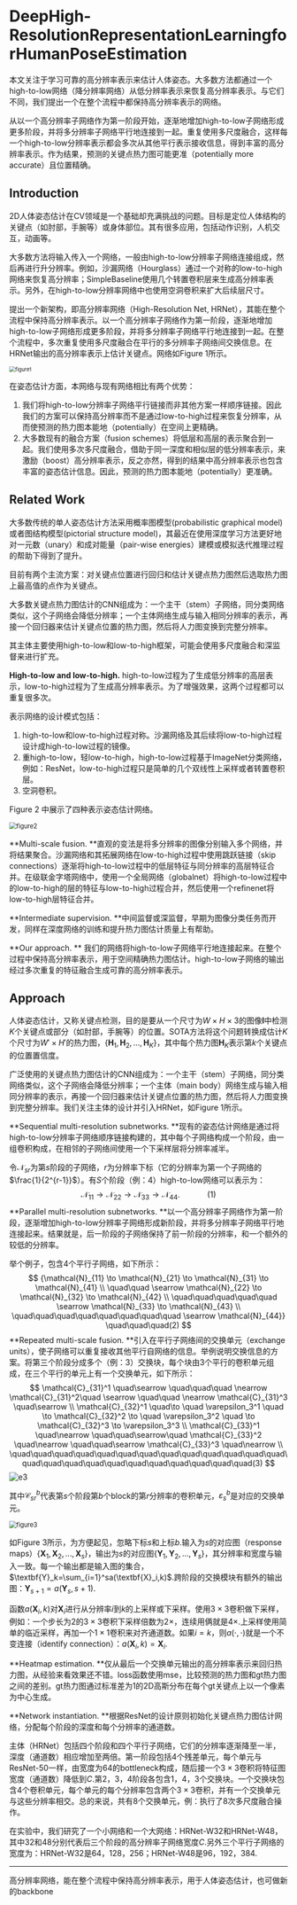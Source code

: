 # DeepHigh-ResolutionRepresentationLearningforHumanPoseEstimation

本文关注于学习可靠的高分辨率表示来估计人体姿态。大多数方法都通过一个high-to-low网络（降分辨率网络）从低分辨率表示来恢复高分辨率表示。与它们不同，我们提出一个在整个流程中都保持高分辨率表示的网络。

从以一个高分辨率子网络作为第一阶段开始，逐渐地增加high-to-low子网络形成更多阶段，并将多分辨率子网络平行地连接到一起。重复使用多尺度融合，这样每一个high-to-low分辨率表示都会多次从其他平行表示接收信息，得到丰富的高分辨率表示。作为结果，预测的关键点热力图可能更准（potentially more accurate）且位置精确。



## Introduction

2D人体姿态估计在CV领域是一个基础却充满挑战的问题。目标是定位人体结构的关键点（如肘部，手腕等）或身体部位。其有很多应用，包括动作识别，人机交互，动画等。

大多数方法将输入传入一个网络，一般由high-to-low分辨率子网络连接组成，然后再进行升分辨率。例如，沙漏网络（Hourglass）通过一个对称的low-to-high网络来恢复高分辨率；SimpleBaseline使用几个转置卷积层来生成高分辨率表示。另外，在high-to-low分辨率网络中也使用空洞卷积来扩大后续层尺寸。

提出一个新架构，即高分辨率网络（High-Resolution Net, HRNet），其能在整个流程中保持高分辨率表示。以一个高分辨率子网络作为第一阶段，逐渐地增加high-to-low子网络形成更多阶段，并将多分辨率子网络平行地连接到一起。在整个流程中，多次重复使用多尺度融合在平行的多分辨率子网络间交换信息。在HRNet输出的高分辨率表示上估计关键点。网络如Figure 1所示。

<img src="1.png" alt="figure1" title="Figure 1" style="zoom:67%;" />

在姿态估计方面，本网络与现有网络相比有两个优势：

1. 我们将high-to-low分辨率子网络平行链接而非其他方案一样顺序链接。因此我们的方案可以保持高分辨率而不是通过low-to-high过程来恢复分辨率，从而使预测的热力图本能地（potentially）在空间上更精确。
2. 大多数现有的融合方案（fusion schemes）将低层和高层的表示聚合到一起。我们使用多次多尺度融合，借助于同一深度和相似层的低分辨率表示，来激励（boost）高分辨率表示，反之亦然，得到的结果中高分辨率表示也包含丰富的姿态估计信息。因此，预测的热力图本能地（potentially）更准确。



## Related Work

大多数传统的单人姿态估计方法采用概率图模型(probabilistic graphical model)或者图结构模型(pictorial structure model)，其最近在使用深度学习方法更好地对一元数（unary）和成对能量（pair-wise energies）建模或模拟迭代推理过程的帮助下得到了提升。

目前有两个主流方案：对关键点位置进行回归和估计关键点热力图然后选取热力图上最高值的点作为关键点。

大多数关键点热力图估计的CNN组成为：一个主干（stem）子网络，同分类网络类似，这个子网络会降低分辨率；一个主体网络生成与输入相同分辨率的表示，再接一个回归器来估计关键点位置的热力图，然后将人力图变换到完整分辨率。

其主体主要使用high-to-low和low-to-high框架，可能会使用多尺度融合和深监督来进行扩充。

**High-to-low and low-to-high.** high-to-low过程为了生成低分辨率的高层表示，low-to-high过程为了生成高分辨率表示。为了增强效果，这两个过程都可以重复很多次。

表示网络的设计模式包括：

1. high-to-low和low-to-high过程对称。沙漏网络及其后续将low-to-high过程设计成high-to-low过程的镜像。
2. 重high-to-low，轻low-to-high，high-to-low过程基于ImageNet分类网络，例如：ResNet，low-to-high过程只是简单的几个双线性上采样或者转置卷积层。
3. 空洞卷积。

Figure 2 中展示了四种表示姿态估计网络。

<img src="2.png" alt="figure2" title="Figure 2" style="zoom:80%;" />

**Multi-scale fusion. **直观的变法是将多分辨率的图像分别输入多个网络，并将结果聚合。沙漏网络和其拓展网络在low-to-high过程中使用跳跃链接（skip connections）逐渐将high-to-low过程中的低层特征与同分辨率的高层特征合并。在级联金字塔网络中，使用一个全局网络（globalnet）将high-to-low过程中的low-to-high的层的特征与low-to-high过程合并，然后使用一个refinenet将low-to-high层特征合并。

**Intermediate supervision. **中间监督或深监督，早期为图像分类任务而开发，同样在深度网络的训练和提升热力图估计质量上有帮助。

**Our approach. ** 我们的网络将high-to-low子网络平行地连接起来。在整个过程中保持高分辨率表示，用于空间精确热力图估计。high-to-low子网络的输出经过多次重复的特征融合生成可靠的高分辨率表示。



## Approach

人体姿态估计，又称关键点检测，目的是要从一个尺寸为$W\times H\times3$的图像$\textbf{I}$中检测$K$个关键点或部分（如肘部，手腕等）的位置。SOTA方法将这个问题转换成估计$K$个尺寸为$W'\times H'$的热力图，$\{\textbf{H}_1, \textbf{H}_2,...,\textbf{H}_K\}$，其中每个热力图$\textbf{H}_K$表示第$k$个关键点的位置置信度。

广泛使用的关键点热力图估计的CNN组成为：一个主干（stem）子网络，同分类网络类似，这个子网络会降低分辨率；一个主体（main body）网络生成与输入相同分辨率的表示，再接一个回归器来估计关键点位置的热力图，然后将人力图变换到完整分辨率。我们关注主体的设计并引入HRNet，如Figure 1所示。

**Sequential multi-resolution subnetworks. **现有的姿态估计网络是通过将high-to-low分辨率子网络顺序链接构建的，其中每个子网络构成一个阶段，由一组卷积构成，在相邻的子网络间使用一个下采样层将分辨率减半。

令$\mathcal{N}_{sr}$为第$s$阶段的子网络，$r$为分辨率下标（它的分辨率为第一个子网络的$\frac{1}{2^{r-1}}$）。有$S$个阶段（例：4）high-to-low网络可以表示为：
$$
\mathcal{N}_{11} \to \mathcal{N}_{22} \to \mathcal{N}_{33} \to \mathcal{N}_{44}. \quad\quad\quad(1)
$$
**Parallel multi-resolution subnetworks. **以一个高分辨率子网络作为第一阶段，逐渐增加high-to-low分辨率子网络形成新阶段，并将多分辨率子网络平行地连接起来。结果就是，后一阶段的子网络保持了前一阶段的分辨率，和一个额外的较低的分辨率。

举个例子，包含4个平行子网络，如下所示：
$$
{\mathcal{N}_{11} \to \mathcal{N}_{21} \to \mathcal{N}_{31} \to \mathcal{N}_{41} \\
\quad\quad \searrow \mathcal{N}_{22} \to \mathcal{N}_{32} \to \mathcal{N}_{42} \\
\quad\quad\quad\quad\quad \searrow \mathcal{N}_{33} \to \mathcal{N}_{43} \\
\quad\quad\quad\quad\quad\quad\quad\quad \searrow \mathcal{N}_{44}} 
\quad\quad\quad(2)
$$
**Repeated multi-scale fusion. **引入在平行子网络间的交换单元（exchange units），使子网络可以重复接收其他平行自网络的信息。举例说明交换信息的方案。将第三个阶段分成多个（例：3）交换块，每个块由3个平行的卷积单元组成，在三个平行的单元上有一个交换单元，如下所示：
$$
\mathcal{C}_{31}^1 \quad\searrow \quad\quad\quad \nearrow \mathcal{C}_{31}^2\quad \searrow \quad\quad \nearrow \mathcal{C}_{31}^3 \quad\searrow \\
\mathcal{C}_{32}^1 \quad\to \quad \varepsilon_3^1 \quad \to \mathcal{C}_{32}^2 \to \quad \varepsilon_3^2 \quad \to \mathcal{C}_{32}^3 \to \varepsilon_3^3 \\
\mathcal{C}_{33}^1 \quad\nearrow \quad\quad\searrow\quad \mathcal{C}_{33}^2 \quad\nearrow \quad\quad\searrow \mathcal{C}_{33}^3 \quad\nearrow \\
\quad\quad\quad\quad\quad\quad\quad\quad\quad\quad\quad\quad\quad\quad\quad\quad\quad\quad\quad\quad\quad\quad\quad\quad(3)
$$
![e3](e3.png"E3")

其中$\mathcal{C}_{sr}^b$代表第$s$个阶段第$b$个block的第$r$分辨率的卷积单元，$\varepsilon_s^b$是对应的交换单元。

<img src="3.png" alt="figure3" title="Figure 3" style="zoom:80%;" />

如Figure 3所示，为方便起见，忽略下标$s$和上标$b$.输入为$s$的对应图（response maps）$\{\textbf{X}_1,\textbf{X}_2,...,\textbf{X}_s\}$，输出为$s$的对应图$\{\textbf{Y}_1,\textbf{Y}_2,...,\textbf{Y}_s\}$，其分辨率和宽度与输入一致。每一个输出都是输入图的集合，$\textbf{Y}_k=\sum_{i=1}^sa(\textbf{X}_i,k)$.跨阶段的交换模块有额外的输出图：$\textbf{Y}_{s+1}=a(\textbf{Y}_s, s+1)$.

函数$a(\textbf{X}_i,k)$对$\textbf{X}_i$进行从分辨率$i$到$k$的上采样或下采样。使用$3\times3$卷积做下采样，例如：一个步长为2的$3\times3$卷积下采样倍数为$2\times$，连续用俩就是$4\times$.上采样使用简单的临近采样，再加一个$1\times1$卷积来对齐通道数。如果$i=k$，则$a(\cdot,\cdot)$就是一个不变连接（identify connection）：$a(\textbf{X}_i,k)=\textbf{X}_i$.

**Heatmap estimation. **仅从最后一个交换单元输出的高分辨率表示来回归热力图，从经验来看效果还不错。loss函数使用mse，比较预测的热力图和gt热力图之间的差别。gt热力图通过标准差为1的2D高斯分布在每个gt关键点上以一个像素为中心生成。

**Network instantiation. **根据ResNet的设计原则初始化关键点热力图估计网络，分配每个阶段的深度和每个分辨率的通道数。

主体（HRNet）包括四个阶段和四个平行子网络，它们的分辨率逐渐降至一半，深度（通道数）相应增加至两倍。第一阶段包括4个残差单元，每个单元与ResNet-50一样，由宽度为64的bottleneck构成，随后接一个$3\times3$卷积将特征图宽度（通道数）降低到$C$.第2，3，4阶段各包含1，4，3个交换块。一个交换块包含4个卷积单元，每个单元的每个分辨率包含两个$3\times3$卷积，并有一个交换单元与这些分辨率相交。总的来说，共有8个交换单元，例：执行了8次多尺度融合操作。

在实验中，我们研究了一个小网络和一个大网络：HRNet-W32和HRNet-W48，其中32和48分别代表后三个阶段的高分辨率子网络宽度$C$.另外三个平行子网络的宽度为：HRNet-W32是64，128，256；HRNet-W48是96，192，384.



****

高分辨率网络，能在整个流程中保持高分辨率表示，用于人体姿态估计，也可做新的backbone